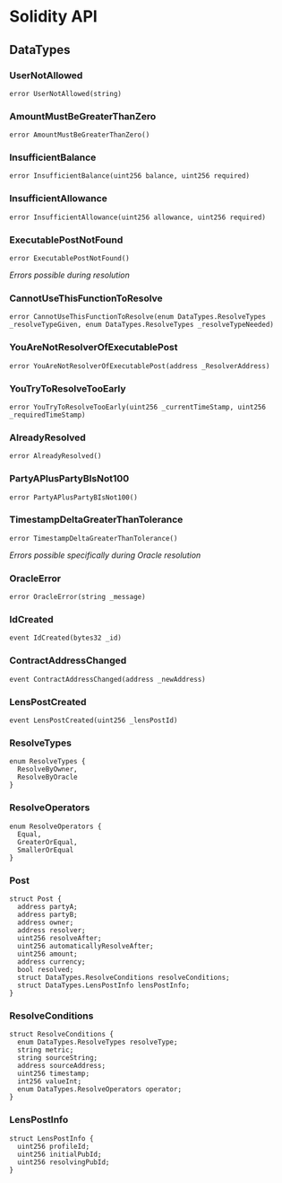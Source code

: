 # Solidity API

## DataTypes

### UserNotAllowed

```solidity
error UserNotAllowed(string)
```

### AmountMustBeGreaterThanZero

```solidity
error AmountMustBeGreaterThanZero()
```

### InsufficientBalance

```solidity
error InsufficientBalance(uint256 balance, uint256 required)
```

### InsufficientAllowance

```solidity
error InsufficientAllowance(uint256 allowance, uint256 required)
```

### ExecutablePostNotFound

```solidity
error ExecutablePostNotFound()
```

_Errors possible during resolution_

### CannotUseThisFunctionToResolve

```solidity
error CannotUseThisFunctionToResolve(enum DataTypes.ResolveTypes _resolveTypeGiven, enum DataTypes.ResolveTypes _resolveTypeNeeded)
```

### YouAreNotResolverOfExecutablePost

```solidity
error YouAreNotResolverOfExecutablePost(address _ResolverAddress)
```

### YouTryToResolveTooEarly

```solidity
error YouTryToResolveTooEarly(uint256 _currentTimeStamp, uint256 _requiredTimeStamp)
```

### AlreadyResolved

```solidity
error AlreadyResolved()
```

### PartyAPlusPartyBIsNot100

```solidity
error PartyAPlusPartyBIsNot100()
```

### TimestampDeltaGreaterThanTolerance

```solidity
error TimestampDeltaGreaterThanTolerance()
```

_Errors possible specifically during Oracle resolution_

### OracleError

```solidity
error OracleError(string _message)
```

### IdCreated

```solidity
event IdCreated(bytes32 _id)
```

### ContractAddressChanged

```solidity
event ContractAddressChanged(address _newAddress)
```

### LensPostCreated

```solidity
event LensPostCreated(uint256 _lensPostId)
```

### ResolveTypes

```solidity
enum ResolveTypes {
  ResolveByOwner,
  ResolveByOracle
}
```

### ResolveOperators

```solidity
enum ResolveOperators {
  Equal,
  GreaterOrEqual,
  SmallerOrEqual
}
```

### Post

```solidity
struct Post {
  address partyA;
  address partyB;
  address owner;
  address resolver;
  uint256 resolveAfter;
  uint256 automaticallyResolveAfter;
  uint256 amount;
  address currency;
  bool resolved;
  struct DataTypes.ResolveConditions resolveConditions;
  struct DataTypes.LensPostInfo lensPostInfo;
}
```

### ResolveConditions

```solidity
struct ResolveConditions {
  enum DataTypes.ResolveTypes resolveType;
  string metric;
  string sourceString;
  address sourceAddress;
  uint256 timestamp;
  int256 valueInt;
  enum DataTypes.ResolveOperators operator;
}
```

### LensPostInfo

```solidity
struct LensPostInfo {
  uint256 profileId;
  uint256 initialPubId;
  uint256 resolvingPubId;
}
```

